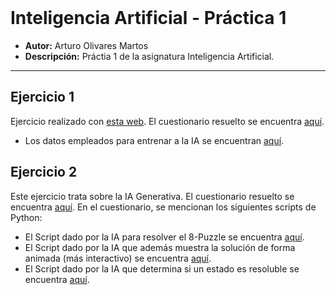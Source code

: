 <br>

# Inteligencia Artificial - Práctica 1

- **Autor:** Arturo Olivares Martos
- **Descripción:** Práctia 1 de la asignatura Inteligencia Artificial.

---

## Ejercicio 1

Ejercicio realizado con [esta web](https://web.learningml.org/actividad-analisis-de-conductas/). El cuestionario resuelto se encuentra [aquí](./Ejercicio%201.%20Cuestionario.pdf).
- Los datos empleados para entrenar a la IA se encuentran [aquí](./Ejercicio%201.%20Datos.json).

## Ejercicio 2

Este ejercicio trata sobre la IA Generativa. El cuestionario resuelto se encuentra [aquí](./Ejercicio%202.%20Cuestionario.pdf). En el cuestionario, se mencionan los siguientes scripts de Python:
- El Script dado por la IA para resolver el 8-Puzzle se encuentra [aquí](./Ejercicio%202.%20Script.py).
- El Script dado por la IA que además muestra la solución de forma animada (más interactivo) se encuentra [aquí](./Ejercicio%202.%20Script_Animado.py).
- El Script dado por la IA que determina si un estado es resoluble se encuentra [aquí](./Ejercicio%202.%20Resolubilidad.py).